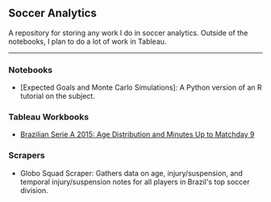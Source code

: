 ## Soccer Analytics

A repository for storing any work I do in soccer analytics. Outside of the notebooks, I plan to do a lot of work in Tableau.
***
### Notebooks

* [Expected Goals and Monte Carlo Simulations]: A Python version of an R tutorial on the subject.

### Tableau Workbooks

* [Brazilian Serie A 2015: Age Distribution and Minutes Up to Matchday 9](https://public.tableau.com/profile/gordonf#!/vizhome/BrazilianSerieA2015_Players_Matchday9/Dashboard1)

### Scrapers

* Globo Squad Scraper: Gathers data on age, injury/suspension, and temporal injury/suspension notes for all players in Brazil's top soccer division.

